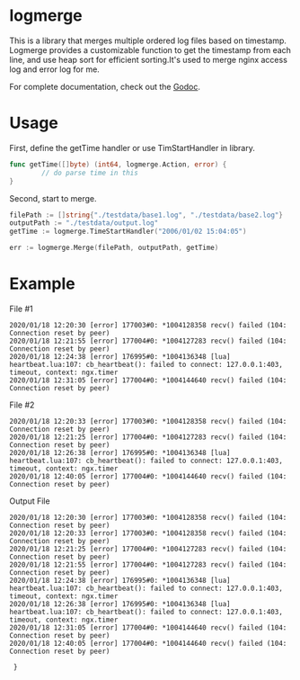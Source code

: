 
logmerge
===========

This is a library that merges multiple ordered log files based on timestamp. Logmerge provides a customizable function to get the timestamp from each line, and use heap sort for efficient sorting.It's used to merge nginx access log and error log for me.


For complete documentation, check out the [Godoc]("https://godoc.org/github.com/starsz/logmerge").


Usage
===========

First, define the getTime handler or use TimStartHandler in library.

```go
func getTime([]byte) (int64, logmerge.Action, error) {
        // do parse time in this
}
```

Second, start to merge.

```go
filePath := []string{"./testdata/base1.log", "./testdata/base2.log"}
outputPath := "./testdata/output.log"
getTime := logmerge.TimeStartHandler("2006/01/02 15:04:05")

err := logmerge.Merge(filePath, outputPath, getTime)
```


Example
=========

File #1

```
2020/01/18 12:20:30 [error] 177003#0: *1004128358 recv() failed (104: Connection reset by peer)
2020/01/18 12:21:55 [error] 177004#0: *1004127283 recv() failed (104: Connection reset by peer)
2020/01/18 12:24:38 [error] 176995#0: *1004136348 [lua] heartbeat.lua:107: cb_heartbeat(): failed to connect: 127.0.0.1:403, timeout, context: ngx.timer
2020/01/18 12:31:05 [error] 177004#0: *1004144640 recv() failed (104: Connection reset by peer)
```

File #2

```
2020/01/18 12:20:33 [error] 177003#0: *1004128358 recv() failed (104: Connection reset by peer)
2020/01/18 12:21:25 [error] 177004#0: *1004127283 recv() failed (104: Connection reset by peer)
2020/01/18 12:26:38 [error] 176995#0: *1004136348 [lua] heartbeat.lua:107: cb_heartbeat(): failed to connect: 127.0.0.1:403, timeout, context: ngx.timer
2020/01/18 12:40:05 [error] 177004#0: *1004144640 recv() failed (104: Connection reset by peer)
```

Output File

```
2020/01/18 12:20:30 [error] 177003#0: *1004128358 recv() failed (104: Connection reset by peer)
2020/01/18 12:20:33 [error] 177003#0: *1004128358 recv() failed (104: Connection reset by peer)
2020/01/18 12:21:25 [error] 177004#0: *1004127283 recv() failed (104: Connection reset by peer)
2020/01/18 12:21:55 [error] 177004#0: *1004127283 recv() failed (104: Connection reset by peer)
2020/01/18 12:24:38 [error] 176995#0: *1004136348 [lua] heartbeat.lua:107: cb_heartbeat(): failed to connect: 127.0.0.1:403, timeout, context: ngx.timer
2020/01/18 12:26:38 [error] 176995#0: *1004136348 [lua] heartbeat.lua:107: cb_heartbeat(): failed to connect: 127.0.0.1:403, timeout, context: ngx.timer
2020/01/18 12:31:05 [error] 177004#0: *1004144640 recv() failed (104: Connection reset by peer)
2020/01/18 12:40:05 [error] 177004#0: *1004144640 recv() failed (104: Connection reset by peer)
```





`
}`
